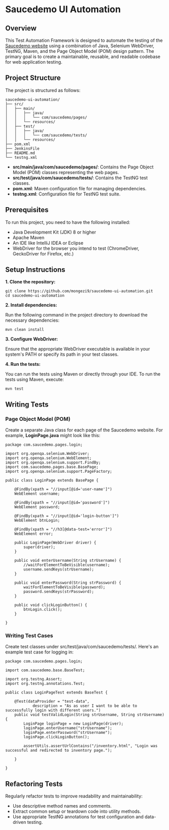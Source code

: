 # Saucedemo UI Automation

## Overview

This Test Automation Framework is designed to automate the testing of the [Saucedemo website](https://www.saucedemo.com/) using a combination of Java, Selenium WebDriver, TestNG, Maven, and the Page Object Model (POM) design pattern. The primary goal is to create a maintainable, reusable, and readable codebase for web application testing.

## Project Structure

The project is structured as follows:

```console
saucedemo-ui-automation/
├── src/
│   ├── main/
│   │   ├── java/
│   │   │   └── com/saucedemo/pages/
│   │   └── resources/
│   ├── test/
│   │   ├── java/
│   │   │   └── com/saucedemo/tests/
│   │   └── resources/
├── pom.xml
├── JenkinsFile
├── README.md
└── testng.xml

```

* **src/main/java/com/saucedemo/pages/**: Contains the Page Object Model (POM) classes representing the web pages.
* **src/test/java/com/saucedemo/tests/**: Contains the TestNG test classes.
* **pom.xml**: Maven configuration file for managing dependencies.
* **testng.xml**: Configuration file for TestNG test suite.

## Prerequisites
To run this project, you need to have the following installed:

* Java Development Kit (JDK) 8 or higher
* Apache Maven
* An IDE like IntelliJ IDEA or Eclipse
* WebDriver for the browser you intend to test (ChromeDriver, GeckoDriver for Firefox, etc.)

## Setup Instructions

**1. Clone the repository:**

```console
git clone https://github.com/mongezi9/saucedemo-ui-automation.git
cd saucedemo-ui-automation
```
**2. Install dependencies:**

Run the following command in the project directory to download the necessary dependencies:

```console
mvn clean install
```

**3. Configure WebDriver:**

Ensure that the appropriate WebDriver executable is available in your system's PATH or specify its path in your test classes.

**4. Run the tests:**

You can run the tests using Maven or directly through your IDE. To run the tests using Maven, execute:

```console
mvn test
```

## Writing Tests
### Page Object Model (POM)
Create a separate Java class for each page of the Saucedemo website. For example, **LoginPage.java** might look like this:


```console
package com.saucedemo.pages.login;

import org.openqa.selenium.WebDriver;
import org.openqa.selenium.WebElement;
import org.openqa.selenium.support.FindBy;
import com.saucedemo.pages.base.BasePage;
import org.openqa.selenium.support.PageFactory;

public class LoginPage extends BasePage {

    @FindBy(xpath = "//input[@id='user-name']")
    WebElement username;

    @FindBy(xpath = "//input[@id='password']")
    WebElement password;

    @FindBy(xpath = "//input[@id='login-button']")
    WebElement btnLogin;

    @FindBy(xpath = "//h3[@data-test='error']")
    WebElement error;

    public LoginPage(WebDriver driver) {
        super(driver);
    }

    public void enterUsername(String strUsername) {
        //waitForElementToBeVisible(username);
        username.sendKeys(strUsername);
    }

    public void enterPassword(String strPassword) {
        waitForElementToBeVisible(password);
        password.sendKeys(strPassword);
    }

    public void clickLoginButton() {
        btnLogin.click();
    }

}

```

### Writing Test Cases
Create test classes under src/test/java/com/saucedemo/tests/. Here's an example test case for logging in:

```console
package com.saucedemo.pages.login;

import com.saucedemo.base.BaseTest;

import org.testng.Assert;
import org.testng.annotations.Test;

public class LoginPageTest extends BaseTest {

    @Test(dataProvider = "test-data",
            description = "As as user I want to be able to successfully login with different users.")
    public void testValidLogin(String strUsername, String strUsername) {
        LoginPage loginPage = new LoginPage(driver);
        loginPage.enterUsername("strUsername");
        loginPage.enterPassword("strUsername");
        loginPage.clickLoginButton();

        assertUtils.assertUrlContains("/inventory.html", "Login was successful and redirected to inventory page.");

    }

}

```

## Refactoring Tests
Regularly refactor tests to improve readability and maintainability:

* Use descriptive method names and comments.
* Extract common setup or teardown code into utility methods.
* Use appropriate TestNG annotations for test configuration and data-driven testing.

